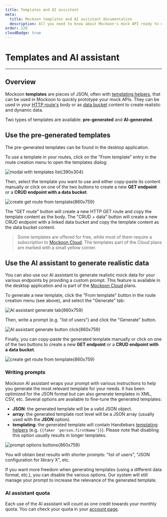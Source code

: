 ```yaml
---
title: Templates and AI assistant
meta:
  title: Mockoon templates and AI assistant documentation
  description: All you need to know about Mockoon's mock API ready to use JSON templates and AI assistant to generate your own dynamic and realistic templates.
order: 220
cloudBadge: true
---
```


# Templates and AI assistant

---

## Overview

Mockoon **templates** are pieces of JSON, often with [templating helpers](docs:templating/overview), that can be used in Mockoon to quickly prototype your mock APIs. They can be used in your [HTTP route's](docs:api-endpoints/routing#api-routes) body or as [data bucket](docs:data-buckets/overview) content to create realistic and dynamic data.

Two types of templates are available: **pre-generated** and **AI-generated**.

## Use the pre-generated templates

The pre-generated templates can be found in the desktop application.

To use a template in your routes, click on the "From template" entry in the route creation menu to open the templates dialog:

![modal with templates list{390x304}](docs-img:pre-generated-templates-modal.png)

Then, select the template you want to use and either copy-paste its content manually or click on one of the two buttons to create a new **GET endpoint** or a **CRUD endpoint with a data bucket**.

![create get route from template{860x759}](docs-img:templates-create-get-route.png)

The "GET route" button will create a new HTTP GET route and copy the template content as the body. The "CRUD + data" button will create a new CRUD endpoint with a linked data bucket and copy the template content as the data bucket content.

> Some templates are offered for free, while most of them require a subscription to [Mockoon Cloud](/cloud/). The templates part of the Cloud plans are marked with a small yellow corner.

## Use the AI assistant to generate realistic data

You can also use our AI assistant to generate realistic mock data for your various endpoints by providing a custom prompt. This feature is available in the desktop application and is part of the [Mockoon Cloud](/cloud/) plans.

To generate a new template, click the "From template" button in the route creation menu (see above), and select the "Generate" tab:

![AI assistant generate tab{860x759}](docs-img:ai-assistant-generate-template-tab.png)

Then, write a prompt (e.g. "list of users") and click the "Generate" button.

![AI assistant generate button click{860x759}](docs-img:ai-assistant-generate-button.png)

Finally, you can copy-paste the generated template manually or click on one of the two buttons to create a new **GET endpoint** or a **CRUD endpoint with a data bucket**.

![create get route from template{860x759}](docs-img:templates-generate-get-route.png)

### Writing prompts

Mockoon AI assistant wraps your prompt with various instructions to help you generate the most relevant template for your needs. It has been optimized for the JSON format but can also generate templates in XML, CSV, etc.
Several options are available to fine-tune the generated templates:

- **JSON**: the generated template will be a valid JSON object.
- **array**: the generated template root level will be a JSON array (usually used with the **JSON** option).
- **templating**: the generated template will contain Handlebars [templating helpers](docs:templating/overview) (e.g. `{{faker 'person.firstName'}}`). Please note that disabling this option usually results in longer templates.

![prompt options buttons{860x759}](docs-img:ai-assistant-template-generate-options.png)

You will obtain best results with shorter prompts: "list of users", "JSON configuration for library X", etc.

If you want more freedom when generating templates (using a different data format, etc.), you can disable the various options. Our system will still manage your prompt to increase the relevance of the generated template.

### AI assistant quota

Each use of the AI assistant will count as one credit towards your monthly quota. You can check your quota in your [account page](https://mockoon.com/account/info/).
